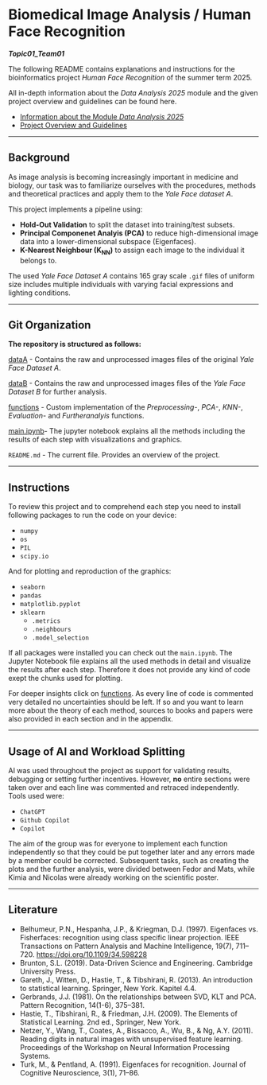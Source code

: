# Biomedical Image Analysis / Human Face Recognition

***Topic01_Team01***


The following README contains explanations and instructions for the bioinformatics project *Human Face Recognition* of the summer term 2025.

All in-depth information about the *Data Analysis 2025* module and the given project overview and guidelines can be found here.

- [Information about the Module *Data Analysis 2025*](https://github.com/maiwen-ch/2025_Data_Analysis_Project?tab=readme-ov-file) 
- [Project Overview and Guidelines](https://github.com/maiwen-ch/2025_Data_Analysis_Topic_01_Biomedical_Image_Analysis?tab=readme-ov-file#project-overview-and-guidelines) 


---
## Background 

As image analysis is becoming increasingly important in medicine and biology, our task was to familiarize ourselves with the procedures, methods and theoretical practices and apply them to the *Yale Face dataset A*. 

This project implements a pipeline using:

- **Hold-Out Validation** to split the dataset into training/test subsets.
- **Principal Componenet Analyis (PCA)** to reduce high-dimensional image data into a lower-dimensional subspace (Eigenfaces). 
- **K-Nearest Neighbour (K<sub>NN</sub>)** to assign each image to the individual it belongs to.

The used *Yale Face Dataset A* contains 165 gray scale `.gif` files of uniform size includes multiple individuals with varying facial expressions and lighting conditions.

---
## Git Organization 

**The repository is structured as follows:**
 

[dataA](https://github.com/BiomedicalImageAnalysis2025/topic01_team01/tree/dataA) - Contains the raw and unprocessed images files of the original *Yale Face Dataset A*.

[dataB](https://github.com/BiomedicalImageAnalysis2025/topic01_team01/tree/dataB) - Contains the raw and unprocessed images files of the *Yale Face Dataset B* for further analysis.

[functions](https://github.com/BiomedicalImageAnalysis2025/topic01_team01/tree/main/functions) - Custom implementation of the *Preprocessing-*, *PCA-*, *KNN-*, *Evaluation-* and *Furtheranalyis* functions.

[main.ipynb](https://github.com/BiomedicalImageAnalysis2025/topic01_team01/blob/main/main.ipynb)- The jupyter notebook explains all the methods including the results of each step with visualizations and graphics.

`README.md` - The current file. Provides an overview of the project.

---
## Instructions 

To review this project and to comprehend each step you need to install following packages to run the code on your device:

- `numpy`
- `os`
- `PIL`
- `scipy.io`

And for plotting and reproduction of the graphics:

- `seaborn`
- `pandas`
- `matplotlib.pyplot`
- `sklearn`
    - `.metrics`
    - `.neighbours`
    - `.model_selection`

If all packages were installed you can check out the `main.ipynb`. The Jupyter Notebook file explains all the used methods in detail and visualize the results after each step. Therefore it does not provide any kind of code exept the chunks used for plotting.

For deeper insights click on [functions](https://github.com/BiomedicalImageAnalysis2025/topic01_team01/tree/main/functions). As every line of code is commented very detailed no uncertainties should be left. If so and you want to learn more about the theory of each method, sources to books and papers were also provided in each section and in the appendix.


---
## Usage of AI and Workload Splitting

AI was used throughout the project as support for validating results, debugging or setting further incentives. However, **no** entire sections were taken over and each line was commented and retraced independently. <br> 
Tools used were:

- `ChatGPT`
- `Github Copilot`
-  `Copilot`

The aim of the group was for everyone to implement each function independently so that they could be put together later and any errors made by a member could be corrected. Subsequent tasks, such as creating the plots and the further analysis, were divided between Fedor and Mats, while Kimia and Nicolas were already working on the scientific poster.

---

## Literature 

- Belhumeur, P.N., Hespanha, J.P., & Kriegman, D.J. (1997). Eigenfaces vs. Fisherfaces: recognition using class specific linear projection. IEEE Transactions on Pattern Analysis and Machine Intelligence, 19(7), 711–720. https://doi.org/10.1109/34.598228
- Brunton, S.L. (2019). Data-Driven Science and Engineering. Cambridge University Press.
- Gareth, J., Witten, D., Hastie, T., & Tibshirani, R. (2013). An introduction to statistical learning. Springer, New York. Kapitel 4.4.
- Gerbrands, J.J. (1981). On the relationships between SVD, KLT and PCA. Pattern Recognition, 14(1-6), 375–381.
- Hastie, T., Tibshirani, R., & Friedman, J.H. (2009). The Elements of Statistical Learning. 2nd ed., Springer, New York.
- Netzer, Y., Wang, T., Coates, A., Bissacco, A., Wu, B., & Ng, A.Y. (2011). Reading digits in natural images with unsupervised feature learning. Proceedings of the Workshop on Neural Information Processing Systems.
- Turk, M., & Pentland, A. (1991). Eigenfaces for recognition. Journal of Cognitive Neuroscience, 3(1), 71–86.